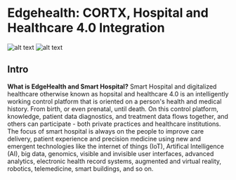 # Edgehealth: CORTX, Hospital and Healthcare 4.0 Integration 

![alt text](https://www.seagate.com/www-content/product-content/storage/object-storage-software/_shared/images/enterprise-cortex-pdp-row1-content-image.png)
![alt text](https://edgehealthapp.s3.amazonaws.com/edgehealth-logo.png)

## Intro

**What is EdgeHealth and Smart Hospital?**
Smart Hospital and digitalized healthcare otherwise known as hopsital and healthcare 4.0 is an intelligently working control platform that is oriented on a person's health and medical history. From birth, or even prenatal, until death. On this control platform, knowledge, patient data diagnostics, and treatment data flows together, and others can participate - both private practices and healthcare institutions. The focus of smart hospital is always on the people to improve care delivery, patient experience and precision medicine using new and emergent technologies like the internet of things (IoT), Artifical Intelligence (AI), big data, genomics, visible and invisible user interfaces, advanced analytics, electronic health record systems, augmented and virtual reality, robotics, telemedicine, smart buildings, and so on.

